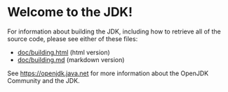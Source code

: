 
Welcome to the JDK!
===================

For information about building the JDK, including how to retrieve all
of the source code, please see either of these files:

  * [doc/building.html](doc/building.html)   (html version)
  * [doc/building.md](doc/building.md)     (markdown version)

See https://openjdk.java.net for more information about the OpenJDK
Community and the JDK.
